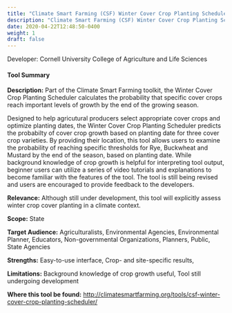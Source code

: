 ```yaml
---
title: "Climate Smart Farming (CSF) Winter Cover Crop Planting Scheduler"
description: "Climate Smart Farming (CSF) Winter Cover Crop Planting Scheduler"
date: 2020-04-22T12:48:50-0400
weight: 1
draft: false
---
```

Developer: Cornell University College of Agriculture and Life Sciences

#### Tool Summary
**Description:** Part of the Climate Smart Farming toolkit, the Winter Cover Crop Planting Scheduler calculates the probability that specific cover crops reach important levels of growth by the end of the growing season.  

Designed to help agricutural producers select appropriate cover crops and optimize planting dates, the Winter Cover Crop Planting Scheduler predicts the probabilty of cover crop growth based on planting date for three cover crop varieties. By providing their location, this tool allows users to examine the probability of reaching specific thresholds for Rye, Buckwheat and Mustard by the end of the season, based on planting date. While background knowledge of crop growth is helpful for interpreting tool output, beginner users can utilize a series of video tutorials and explanations to become familiar with the features of the tool. The tool is still being revised and users are encouraged to provide feedback to the developers.

**Relevance:** Although still under development, this tool will explicitly assess winter crop cover planting in a climate context.

**Scope:** State

**Target Audience:** Agriculturalists, Environmental Agencies, Environmental Planner, Educators, Non-governmental Organizations, Planners, Public, State Agencies

**Strengths:** Easy-to-use interface, Crop- and site-specific results, 

**Limitations:** Background knowledge of crop growth useful, Tool still undergoing development

**Where this tool be found:** http://climatesmartfarming.org/tools/csf-winter-cover-crop-planting-scheduler/

